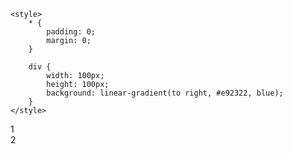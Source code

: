 
    <style>
        * {
            padding: 0;
            margin: 0;
        }

        div {
            width: 100px;
            height: 100px;
            background: linear-gradient(to right, #e92322, blue);
        }
    </style>
</head>
<body>
<div>1</div>
<div>2</div>
<script>
    var div = document.querySelector("div");
    var startX, startY, moveX, moveY,distanceX,distanceY;
    document.addEventListener("touchstart", function (e) {
//        console.log(e.targetTouches[0].clientX + " " + e.targetTouches[0].clientY);
        startX = e.targetTouches[0].clientX;
        startY = e.targetTouches[0].clientY;
    });
    document.addEventListener("touchmove", function (e) {
        moveX = e.targetTouches[0].clientX;
        moveY = e.targetTouches[0].clientY;
        distanceX = moveX - startX;
        distanceY = moveY - startY;
        e.target.style.transform = "translate(" + distanceX + "px," + distanceY + "px)"
    })
    document.addEventListener("touchend", function (e) {
    });
</script>
</body>
</html>
